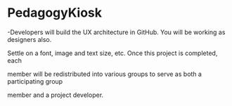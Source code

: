 # PedagogyKiosk
-Developers will build the UX architecture in GitHub. You will be working as designers also.

Settle on a font, image and text size, etc. Once this project is completed, each

member will be redistributed into various groups to serve as both a participating group

member and a project developer.
